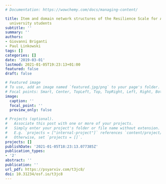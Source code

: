 ```yaml
---
# Documentation: https://wowchemy.com/docs/managing-content/

title: Item and domain network structures of the Resilience Scale for Adults in 675
  university students
subtitle: ''
summary: ''
authors:
- Giovanni Briganti
- Paul Linkowski
tags: []
categories: []
date: '2019-03-01'
lastmod: 2021-01-05T19:23:13+01:00
featured: false
draft: false

# Featured image
# To use, add an image named `featured.jpg/png` to your page's folder.
# Focal points: Smart, Center, TopLeft, Top, TopRight, Left, Right, BottomLeft, Bottom, BottomRight.
image:
  caption: ''
  focal_point: ''
  preview_only: false

# Projects (optional).
#   Associate this post with one or more of your projects.
#   Simply enter your project's folder or file name without extension.
#   E.g. `projects = ["internal-project"]` references `content/project/deep-learning/index.md`.
#   Otherwise, set `projects = []`.
projects: []
publishDate: '2021-01-05T18:23:13.077385Z'
publication_types:
- '2'
abstract: ''
publication: ''
url_pdf: https://psyarxiv.com/t3jc8/
doi: 10.31234/osf.io/t3jc8
---
```

